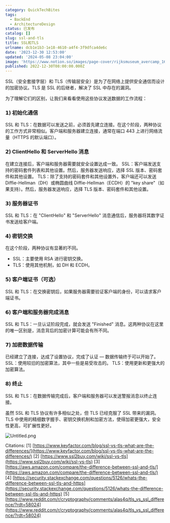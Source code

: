 ```yaml
---
category: QuickTechBites
tags:
  - BackEnd
  - ArchitectureDesign
status: 已发布
catalog: []
slug: ssl-and-tls
title: SSL和TLS
urlname: dcb1e1b3-1e18-4610-a4f4-3f9dfca4de6c
date: '2023-12-30 12:53:00'
updated: '2024-05-08 23:04:00'
image: 'https://www.notion.so/images/page-cover/rijksmuseum_avercamp_1620.jpg'
published: 2022-12-30T08:00:00.000Z
---
```


SSL（安全套接字层）和 TLS（传输层安全）是为了在网络上提供安全通信而设计的加密协议。TLS 是 SSL 的后继者，解决了 SSL 中存在的漏洞。


为了理解它们的区别，让我们来看看使用这些协议发送数据的工作流程：


### 𝟭) 初始化通信


SSL 和 TLS：在数据可以发送之前，必须首先建立连接。在这个阶段，两种协议的工作方式非常相似。客户端和服务器建立连接，通常在端口 443 上进行网络流量（HTTPS 的默认端口）。


### 𝟮) ClientHello 和 ServerHello 消息


在建立连接后，客户端和服务器需要就安全设置达成一致。
SSL：客户端发送支持的密码套件列表和其他设置。然后，服务器发送响应，选择 SSL 版本、密码套件和其他设置。
TLS：除了支持的密码套件和其他设置外，客户端还可以发送 Diffie-Hellman（DH）或椭圆曲线 Diffie-Hellman（ECDH）的 "key share"（如果支持）。然后，服务器发送响应，选择 TLS 版本、密码套件和其他设置。


### 𝟯) 服务器证书


SSL 和 TLS：在 "ClientHello" 和 "ServerHello" 消息通信后，服务器将其数字证书发送给客户端。


### 𝟰) 密钥交换


在这个阶段，两种协议有显著的不同。
- SSL：主要使用 RSA 进行密钥交换。
- TLS：使用其他机制，如 DH 和 ECDH。


### 𝟱) 客户端证书（可选）


SSL 和 TLS：在交换密钥后，如果服务器需要验证客户端的身份，可以请求客户端证书。


### 𝟲) 客户端和服务器完成消息


SSL 和 TLS：一旦认证阶段完成，就会发送 "Finished" 消息。这两种协议在这里的唯一区别是，消息背后的加密计算可能会有所不同。


### 𝟳) 加密数据传输


已经建立了连接，达成了设置协议，完成了认证 — 数据传输终于可以开始了。
SSL：使用较旧的加密算法，其中一些是易受攻击的。
TLS：使用更新和更强大的加密算法。


### 𝟴) 终止


SSL 和 TLS：在数据传输完成后，客户端和服务器可以发送警报消息以终止连接。


虽然 SSL 和 TLS 协议有许多相似之处，但 TLS 已经克服了 SSL 带来的漏洞。TLS 中使用的精细数字握手、密钥交换机制和加密方法，使得加密更强大，安全性更高，可扩展性更好。


![Untitled.png](https://prod-files-secure.s3.us-west-2.amazonaws.com/5d24fe63-e567-4804-86f9-9fdc62e13082/8ff987c5-7f31-4b50-83f5-c69ee7578c4a/Untitled.png?X-Amz-Algorithm=AWS4-HMAC-SHA256&X-Amz-Content-Sha256=UNSIGNED-PAYLOAD&X-Amz-Credential=ASIAZI2LB46656X7PGWG%2F20250224%2Fus-west-2%2Fs3%2Faws4_request&X-Amz-Date=20250224T053823Z&X-Amz-Expires=3600&X-Amz-Security-Token=IQoJb3JpZ2luX2VjEOz%2F%2F%2F%2F%2F%2F%2F%2F%2F%2FwEaCXVzLXdlc3QtMiJHMEUCIQD%2BDx5mXZUZpNP2GHAKpk8owtFqv0X%2Fl44lclUSEFWJoAIgW09%2BC7sT6b22Tf2uWCwAlutI8hHRXIPa2buHNgvsaZIq%2FwMIJRAAGgw2Mzc0MjMxODM4MDUiDKGFTrGDw2PVfWCJQyrcAwLz2OkJxl%2FxlP87RTj4NuQzqWtyWSrvzBUMSukHgAIHgHpwwGSaXpBZQLJSZp6TKMwcTZvj694cCgoJjrweJKIO%2BlI5DwBk%2BIY0cpKb%2BNCWny5tE5DuxJlLQN%2FNPJLXmIrdK8fQuZW%2FUYLCfnI0uRE3%2FUXQ3ccaCKTL3zL8lt5C1OLyfbco7GyrkX9RZU6Dn1l3OXM4K43hq9t3ZFgTEROBQpD4coHUdk3bCVo5MRfOV0BVypCskfjOcbd2HWJsFoB3W2YR6nhqJoi8kTwIgHhpkM4JI%2FnQwxrXeYbF62A%2FYBS6bJM0blJZyG8rd6%2B56PlGAyrZx7Ip745jzYXk%2BQyMsWxy6UxGLGKAYx%2F7ychokY55pD%2Fl%2FVyPYy76S7kab9BqbozYczTmiGy8mSL03Dm2igdzk5l1O5DbFELXNE7I3v66u7P19BWBSorYVAb7V%2B%2BnokdZdcWk9UoqfcaXWd%2FiFcNallr322tQ2trIKJaqMXIotHZr5dhqDTxaUaqqjMO6505aIKYH0rZSecvu%2FixknChld2Ap1PIXUce1D%2F0pcUu3mLkgJXkj1hWOU3FPUvu8CDJPitNil2EAS9X9Ass1V3VVfEVOSD0VaV3OKCUyZcFcT086wdeQT3ydMOvg770GOqUBttyDJ7%2FCMse%2Fr94s%2BOMUQXJpKMLJgqNbHM2ah9Lp4GZde2KShFnjjeXuLhZ6wVH0oNB5dN8BNrGgMPP8bGu87LWTo3qeubOkEXURa6pqYGtmTzQQVePrtBt4lqtrTPkrme0Wyq3qM0ODCn4BCsWOTrZGNNcFh0y%2FImnTNejQiVcmvvr05newsHQvYOIGB4C8OOTJtI5vRp5Bwm2yLIK2svbWxC7s&X-Amz-Signature=dcde7aa5401fee26ba87ec1137999dd05f1fc7d49e4a05994bfdf321d23bd712&X-Amz-SignedHeaders=host&x-id=GetObject)


Citations:
[1] [https://www.keyfactor.com/blog/ssl-vs-tls-what-are-the-differences/](https://www.keyfactor.com/blog/ssl-vs-tls-what-are-the-differences/)
[2] [https://www.ssl2buy.com/wiki/ssl-vs-tls](https://www.ssl2buy.com/wiki/ssl-vs-tls)
[3] [https://aws.amazon.com/compare/the-difference-between-ssl-and-tls/](https://aws.amazon.com/compare/the-difference-between-ssl-and-tls/)
[4] [https://security.stackexchange.com/questions/5126/whats-the-difference-between-ssl-tls-and-https](https://security.stackexchange.com/questions/5126/whats-the-difference-between-ssl-tls-and-https)
[5] [https://www.reddit.com/r/cryptography/comments/alas4q/tls_vs_ssl_difference/?rdt=58024](https://www.reddit.com/r/cryptography/comments/alas4q/tls_vs_ssl_difference/?rdt=58024)

